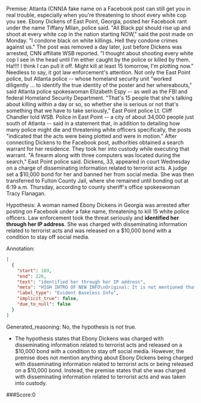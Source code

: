 
Premise:
Atlanta (CNN)A fake name on a Facebook post can still get you in real trouble, especially when you're threatening to shoot every white cop you see. Ebony Dickens of East Point, Georgia, posted her Facebook rant under the name Tiffany Milan, police said. "All Black ppl should rise up and shoot at every white cop in the nation starting NOW," said the post made on Monday. "I condone black on white killings. Hell they condone crimes against us." The post was removed a day later, just before Dickens was arrested, CNN affiliate WSB reported. "I thought about shooting every white cop I see in the head until I'm either caught by the police or killed by them.  Ha!!!!  I think I can pull it off.  Might kill at least 15 tomorrow, I'm plotting now." Needless to say, it got law enforcement's attention. Not only the East Point police, but Atlanta police -- whose homeland security unit "worked diligently ... to identify the true identity of the poster and her whereabouts," said Atlanta police spokeswoman Elizabeth Espy -- as well as the FBI and federal Homeland Security Department. "That's 15 people that she's talking about killing within a day or so, so whether she is serious or not that's something that we have to take seriously," East Point police Lt. Cliff Chandler told WSB. Police in East Point -- a city of about 34,000 people just south of Atlanta -- said in a statement that, in addition to detailing how many police might die and threatening white officers specifically, the posts "indicated that the acts were being plotted and were in motion." After connecting Dickens to the Facebook post, authorities obtained a search warrant for her residence. They took her into custody while executing that warrant. "A firearm along with three computers was located during the search," East Point police said. Dickens, 33, appeared in court Wednesday on a charge of disseminating information related to terrorist acts. A judge set a $10,000 bond for her and banned her from social media. She was then transferred to Fulton County Jail, where she remained until bonding out at 6:19 a.m. Thursday, according to county sheriff's office spokeswoman Tracy Flanagan.


Hypothesis:
A woman named Ebony Dickens in Georgia was arrested after posting on Facebook under a fake name, threatening to kill 15 white police officers. Law enforcement took the threat seriously and **identified her through her IP address**. She was charged with disseminating information related to terrorist acts and was released on a $10,000 bond with a condition to stay off social media.

Annotation:
```json
[
  {
    "start": 189,
    "end": 226,
    "text": "identified her through her IP address",
    "meta": "HIGH INTRO OF NEW INFO\nOriginal: It is not mentioned that that police identified her through her IP address.\nGenerative: identified her through her IP address",
    "label_type": "Evident Baseless Info",
    "implicit_true": false,
    "due_to_null": false
  }
]
```

Generated_reasoning:
No, the hypothesis is not true. 
- The hypothesis states that Ebony Dickens was charged with disseminating information related to terrorist acts and released on a $10,000 bond with a condition to stay off social media. However, the premise does not mention anything about Ebony Dickens being charged with disseminating information related to terrorist acts or being released on a $10,000 bond. Instead, the premise states that she was charged with disseminating information related to terrorist acts and was taken into custody.

###Score:0
